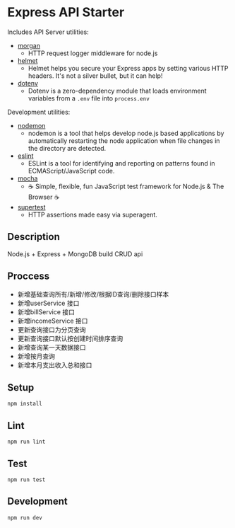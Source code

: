 # Express API Starter

Includes API Server utilities:

* [morgan](https://www.npmjs.com/package/morgan)
  * HTTP request logger middleware for node.js
* [helmet](https://www.npmjs.com/package/helmet)
  * Helmet helps you secure your Express apps by setting various HTTP headers. It's not a silver bullet, but it can help!
* [dotenv](https://www.npmjs.com/package/dotenv)
  * Dotenv is a zero-dependency module that loads environment variables from a `.env` file into `process.env`

Development utilities:

* [nodemon](https://www.npmjs.com/package/nodemon)
  * nodemon is a tool that helps develop node.js based applications by automatically restarting the node application when file changes in the directory are detected.
* [eslint](https://www.npmjs.com/package/eslint)
  * ESLint is a tool for identifying and reporting on patterns found in ECMAScript/JavaScript code.
* [mocha](https://www.npmjs.com/package/mocha)
  * ☕️ Simple, flexible, fun JavaScript test framework for Node.js & The Browser ☕️
* [supertest](https://www.npmjs.com/package/supertest)
  * HTTP assertions made easy via superagent.
  
  
## Description

Node.js + Express + MongoDB build CRUD api

## Proccess

* 新增基础查询所有/新增/修改/根据ID查询/删除接口样本
* 新增userService 接口
* 新增billService 接口
* 新增incomeService 接口
* 更新查询接口为分页查询
* 更新查询接口默认按创建时间排序查询
* 新增查询某一天数据接口
* 新增按月查询
* 新增本月支出收入总和接口

## Setup

```
npm install
```

## Lint

```
npm run lint
```

## Test

```
npm run test
```

## Development

```
npm run dev
```
